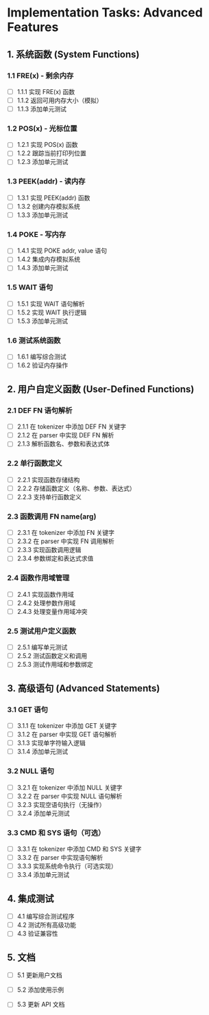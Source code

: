 # Implementation Tasks: Advanced Features

## 1. 系统函数 (System Functions)

### 1.1 FRE(x) - 剩余内存
- [ ] 1.1.1 实现 FRE(x) 函数
- [ ] 1.1.2 返回可用内存大小（模拟）
- [ ] 1.1.3 添加单元测试

### 1.2 POS(x) - 光标位置
- [ ] 1.2.1 实现 POS(x) 函数
- [ ] 1.2.2 跟踪当前打印列位置
- [ ] 1.2.3 添加单元测试

### 1.3 PEEK(addr) - 读内存
- [ ] 1.3.1 实现 PEEK(addr) 函数
- [ ] 1.3.2 创建内存模拟系统
- [ ] 1.3.3 添加单元测试

### 1.4 POKE - 写内存
- [ ] 1.4.1 实现 POKE addr, value 语句
- [ ] 1.4.2 集成内存模拟系统
- [ ] 1.4.3 添加单元测试

### 1.5 WAIT 语句
- [ ] 1.5.1 实现 WAIT 语句解析
- [ ] 1.5.2 实现 WAIT 执行逻辑
- [ ] 1.5.3 添加单元测试

### 1.6 测试系统函数
- [ ] 1.6.1 编写综合测试
- [ ] 1.6.2 验证内存操作

## 2. 用户自定义函数 (User-Defined Functions)

### 2.1 DEF FN 语句解析
- [ ] 2.1.1 在 tokenizer 中添加 DEF FN 关键字
- [ ] 2.1.2 在 parser 中实现 DEF FN 解析
- [ ] 2.1.3 解析函数名、参数和表达式体

### 2.2 单行函数定义
- [ ] 2.2.1 实现函数存储结构
- [ ] 2.2.2 存储函数定义（名称、参数、表达式）
- [ ] 2.2.3 支持单行函数定义

### 2.3 函数调用 FN name(arg)
- [ ] 2.3.1 在 tokenizer 中添加 FN 关键字
- [ ] 2.3.2 在 parser 中实现 FN 调用解析
- [ ] 2.3.3 实现函数调用逻辑
- [ ] 2.3.4 参数绑定和表达式求值

### 2.4 函数作用域管理
- [ ] 2.4.1 实现函数作用域
- [ ] 2.4.2 处理参数作用域
- [ ] 2.4.3 处理变量作用域冲突

### 2.5 测试用户定义函数
- [ ] 2.5.1 编写单元测试
- [ ] 2.5.2 测试函数定义和调用
- [ ] 2.5.3 测试作用域和参数绑定

## 3. 高级语句 (Advanced Statements)

### 3.1 GET 语句
- [ ] 3.1.1 在 tokenizer 中添加 GET 关键字
- [ ] 3.1.2 在 parser 中实现 GET 语句解析
- [ ] 3.1.3 实现单字符输入逻辑
- [ ] 3.1.4 添加单元测试

### 3.2 NULL 语句
- [ ] 3.2.1 在 tokenizer 中添加 NULL 关键字
- [ ] 3.2.2 在 parser 中实现 NULL 语句解析
- [ ] 3.2.3 实现空语句执行（无操作）
- [ ] 3.2.4 添加单元测试

### 3.3 CMD 和 SYS 语句（可选）
- [ ] 3.3.1 在 tokenizer 中添加 CMD 和 SYS 关键字
- [ ] 3.3.2 在 parser 中实现语句解析
- [ ] 3.3.3 实现系统命令执行（可选实现）
- [ ] 3.3.4 添加单元测试

## 4. 集成测试

- [ ] 4.1 编写综合测试程序
- [ ] 4.2 测试所有高级功能
- [ ] 4.3 验证兼容性

## 5. 文档

- [ ] 5.1 更新用户文档
- [ ] 5.2 添加使用示例
- [ ] 5.3 更新 API 文档

